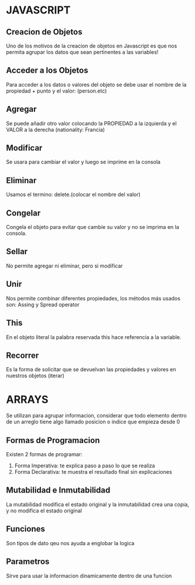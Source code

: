 # JAVASCRIPT

## Creacion de Objetos
Uno de los motivos de la creacion de objetos en Javascript es que nos permita agrupar los datos que sean pertinentes a las variables!

## Acceder a los Objetos
Para acceder a los datos o valores del objeto se debe usar el nombre de la propiedad + punto y el valor: (person.etc)

## Agregar
Se puede añadir otro valor colocando la PROPIEDAD a la izquierda y el VALOR a la derecha (nationality: Francia)

## Modificar
Se usara para cambiar el valor y luego se imprime en la consola

## Eliminar
Usamos el termino: delete.(colocar el nombre del valor)

## Congelar
Congela el objeto para evitar que cambie su valor y no se imprima en la consola.

## Sellar
No permite agregar ni eliminar, pero si modificar

## Unir
Nos permite combinar diferentes propiedades, los métodos más usados son: Assing y Spread operator

## This
En el objeto literal la palabra reservada this hace referencia a la variable.

## Recorrer
Es la forma de solicitar que se devuelvan las propiedades y valores en nuestros objetos (iterar)


# ARRAYS
Se utilizan para agrupar informacion, considerar que todo elemento dentro de un arreglo tiene algo llamado posicion o indice que empieza desde 0

## Formas de Programacion
Existen 2 formas de programar:
1) Forma Imperativa: te explica paso a paso lo que se realiza
2) Forma Declarativa: te muestra el resultado final sin explicaciones

## Mutabilidad e Inmutabilidad
La mutabilidad modifica el estado original y la inmutabilidad crea una copia, y no modifica el estado original

## Funciones
Son tipos de dato qeu nos ayuda a englobar la logica

## Parametros
Sirve para usar la informacion dinamicamente dentro de una funcion
